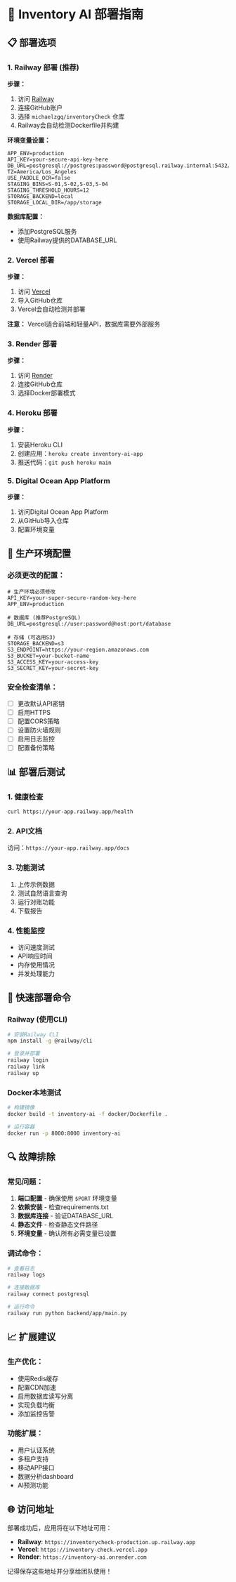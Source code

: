 # 🚀 Inventory AI 部署指南

## 📋 部署选项

### 1. Railway 部署 (推荐)

**步骤：**
1. 访问 [Railway](https://railway.app)
2. 连接GitHub账户
3. 选择 `michaelzgq/inventoryCheck` 仓库
4. Railway会自动检测Dockerfile并构建

**环境变量设置：**
```
APP_ENV=production
API_KEY=your-secure-api-key-here
DB_URL=postgresql://postgres:password@postgresql.railway.internal:5432/railway
TZ=America/Los_Angeles
USE_PADDLE_OCR=false
STAGING_BINS=S-01,S-02,S-03,S-04
STAGING_THRESHOLD_HOURS=12
STORAGE_BACKEND=local
STORAGE_LOCAL_DIR=/app/storage
```

**数据库配置：**
- 添加PostgreSQL服务
- 使用Railway提供的DATABASE_URL

### 2. Vercel 部署

**步骤：**
1. 访问 [Vercel](https://vercel.com)
2. 导入GitHub仓库
3. Vercel会自动检测并部署

**注意：** Vercel适合前端和轻量API，数据库需要外部服务

### 3. Render 部署

**步骤：**
1. 访问 [Render](https://render.com)
2. 连接GitHub仓库
3. 选择Docker部署模式

### 4. Heroku 部署

**步骤：**
1. 安装Heroku CLI
2. 创建应用：`heroku create inventory-ai-app`
3. 推送代码：`git push heroku main`

### 5. Digital Ocean App Platform

**步骤：**
1. 访问Digital Ocean App Platform
2. 从GitHub导入仓库
3. 配置环境变量

## 🔧 生产环境配置

### 必须更改的配置：
```env
# 生产环境必须修改
API_KEY=your-super-secure-random-key-here
APP_ENV=production

# 数据库 (推荐PostgreSQL)
DB_URL=postgresql://user:password@host:port/database

# 存储 (可选用S3)
STORAGE_BACKEND=s3
S3_ENDPOINT=https://your-region.amazonaws.com
S3_BUCKET=your-bucket-name
S3_ACCESS_KEY=your-access-key
S3_SECRET_KEY=your-secret-key
```

### 安全检查清单：
- [ ] 更改默认API密钥
- [ ] 启用HTTPS
- [ ] 配置CORS策略
- [ ] 设置防火墙规则
- [ ] 启用日志监控
- [ ] 配置备份策略

## 📊 部署后测试

### 1. 健康检查
```bash
curl https://your-app.railway.app/health
```

### 2. API文档
访问：`https://your-app.railway.app/docs`

### 3. 功能测试
1. 上传示例数据
2. 测试自然语言查询
3. 运行对账功能
4. 下载报告

### 4. 性能监控
- 访问速度测试
- API响应时间
- 内存使用情况
- 并发处理能力

## 🎯 快速部署命令

### Railway (使用CLI)
```bash
# 安装Railway CLI
npm install -g @railway/cli

# 登录并部署
railway login
railway link
railway up
```

### Docker本地测试
```bash
# 构建镜像
docker build -t inventory-ai -f docker/Dockerfile .

# 运行容器
docker run -p 8000:8000 inventory-ai
```

## 🔍 故障排除

### 常见问题：
1. **端口配置** - 确保使用 `$PORT` 环境变量
2. **依赖安装** - 检查requirements.txt
3. **数据库连接** - 验证DATABASE_URL
4. **静态文件** - 检查静态文件路径
5. **环境变量** - 确认所有必需变量已设置

### 调试命令：
```bash
# 查看日志
railway logs

# 连接数据库
railway connect postgresql

# 运行命令
railway run python backend/app/main.py
```

## 📈 扩展建议

### 生产优化：
- 使用Redis缓存
- 配置CDN加速
- 启用数据库读写分离
- 实现负载均衡
- 添加监控告警

### 功能扩展：
- 用户认证系统
- 多租户支持
- 移动APP接口
- 数据分析dashboard
- AI预测功能

## 🌐 访问地址

部署成功后，应用将在以下地址可用：
- **Railway**: `https://inventorycheck-production.up.railway.app`
- **Vercel**: `https://inventory-check.vercel.app`
- **Render**: `https://inventory-ai.onrender.com`

记得保存这些地址并分享给团队使用！